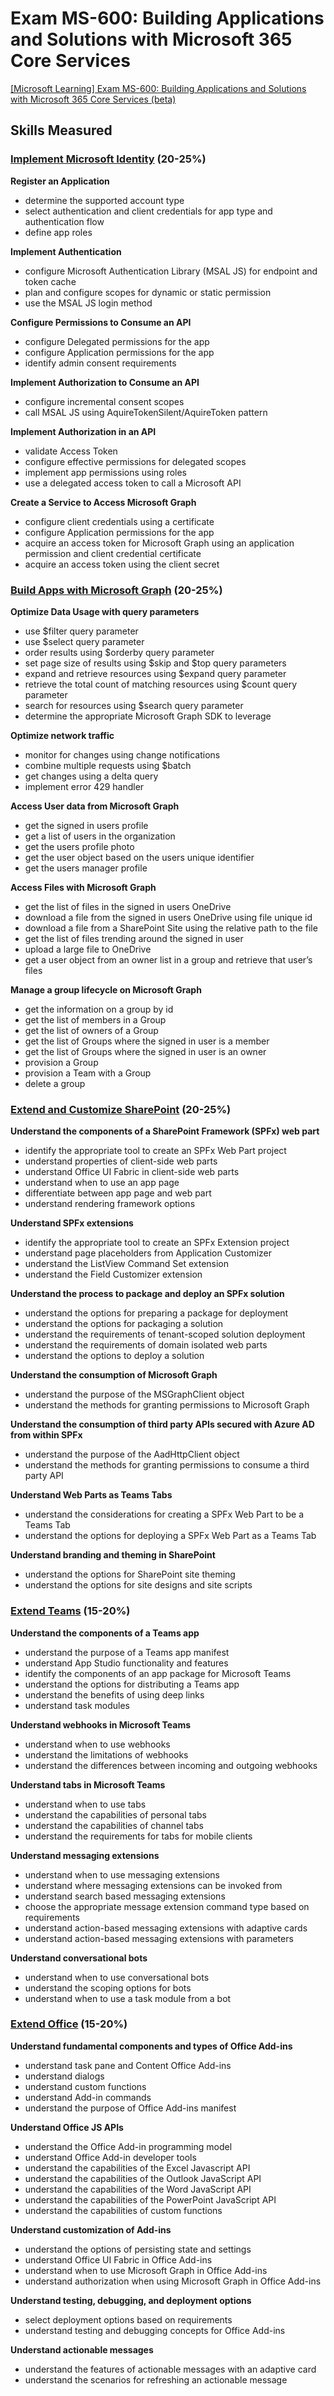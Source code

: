 # Exam MS-600: Building Applications and Solutions with Microsoft 365 Core Services

[[Microsoft Learning] Exam MS-600: Building Applications and Solutions with Microsoft 365 Core Services (beta)](https://docs.microsoft.com/en-us/learn/certifications/exams/ms-600)

## Skills Measured

### [Implement Microsoft Identity](./identity.md) (20-25%)

**Register an Application**

- determine the supported account type
- select authentication and client credentials for app type and authentication flow
- define app roles

**Implement Authentication**

- configure Microsoft Authentication Library (MSAL JS) for endpoint and token cache
- plan and configure scopes for dynamic or static permission
- use the MSAL JS login method

**Configure Permissions to Consume an API**

- configure Delegated permissions for the app
- configure Application permissions for the app
- identify admin consent requirements

**Implement Authorization to Consume an API**

- configure incremental consent scopes
- call MSAL JS using AquireTokenSilent/AquireToken pattern

**Implement Authorization in an API**

- validate Access Token
- configure effective permissions for delegated scopes
- implement app permissions using roles
- use a delegated access token to call a Microsoft API

**Create a Service to Access Microsoft Graph**

- configure client credentials using a certificate
- configure Application permissions for the app
- acquire an access token for Microsoft Graph using an application permission and client credential certificate
- acquire an access token using the client secret

### [Build Apps with Microsoft Graph](./ms-graph.md) (20-25%)

**Optimize Data Usage with query parameters**

- use $filter query parameter
- use $select query parameter
- order results using $orderby query parameter
- set page size of results using $skip and $top query parameters
- expand and retrieve resources using $expand query parameter
- retrieve the total count of matching resources using $count query parameter
- search for resources using $search query parameter
- determine the appropriate Microsoft Graph SDK to leverage

**Optimize network traffic**

- monitor for changes using change notifications
- combine multiple requests using $batch
- get changes using a delta query
- implement error 429 handler

**Access User data from Microsoft Graph**

- get the signed in users profile
- get a list of users in the organization
- get the users profile photo
- get the user object based on the users unique identifier
- get the users manager profile

**Access Files with Microsoft Graph**

- get the list of files in the signed in users OneDrive
- download a file from the signed in users OneDrive using file unique id
- download a file from a SharePoint Site using the relative path to the file
- get the list of files trending around the signed in user
- upload a large file to OneDrive
- get a user object from an owner list in a group and retrieve that user’s files

**Manage a group lifecycle on Microsoft Graph**

- get the information on a group by id
- get the list of members in a Group
- get the list of owners of a Group
- get the list of Groups where the signed in user is a member
- get the list of Groups where the signed in user is an owner
- provision a Group
- provision a Team with a Group
- delete a group

### [Extend and Customize SharePoint](./custom-sharepoint.md) (20-25%)

**Understand the components of a SharePoint Framework (SPFx) web part**

- identify the appropriate tool to create an SPFx Web Part project
- understand properties of client-side web parts
- understand Office UI Fabric in client-side web parts
- understand when to use an app page
- differentiate between app page and web part
- understand rendering framework options

**Understand SPFx extensions**

- identify the appropriate tool to create an SPFx Extension project
- understand page placeholders from Application Customizer
- understand the ListView Command Set extension
- understand the Field Customizer extension

**Understand the process to package and deploy an SPFx solution**

- understand the options for preparing a package for deployment
- understand the options for packaging a solution
- understand the requirements of tenant-scoped solution deployment
- understand the requirements of domain isolated web parts
- understand the options to deploy a solution

**Understand the consumption of Microsoft Graph**

- understand the purpose of the MSGraphClient object
- understand the methods for granting permissions to Microsoft Graph

**Understand the consumption of third party APIs secured with Azure AD from within SPFx**

- understand the purpose of the AadHttpClient object
- understand the methods for granting permissions to consume a third party API

**Understand Web Parts as Teams Tabs**

- understand the considerations for creating a SPFx Web Part to be a Teams Tab
- understand the options for deploying a SPFx Web Part as a Teams Tab

**Understand branding and theming in SharePoint**

- understand the options for SharePoint site theming
- understand the options for site designs and site scripts

### [Extend Teams](./teams.md) (15-20%)

**Understand the components of a Teams app**

- understand the purpose of a Teams app manifest
- understand App Studio functionality and features
- identify the components of an app package for Microsoft Teams
- understand the options for distributing a Teams app
- understand the benefits of using deep links
- understand task modules

**Understand webhooks in Microsoft Teams**

- understand when to use webhooks
- understand the limitations of webhooks
- understand the differences between incoming and outgoing webhooks

**Understand tabs in Microsoft Teams**

- understand when to use tabs
- understand the capabilities of personal tabs
- understand the capabilities of channel tabs
- understand the requirements for tabs for mobile clients

**Understand messaging extensions**

- understand when to use messaging extensions
- understand where messaging extensions can be invoked from
- understand search based messaging extensions
- choose the appropriate message extension command type based on requirements
- understand action-based messaging extensions with adaptive cards
- understand action-based messaging extensions with parameters

**Understand conversational bots**

- understand when to use conversational bots
- understand the scoping options for bots
- understand when to use a task module from a bot

### [Extend Office](./office.md) (15-20%)

**Understand fundamental components and types of Office Add-ins**

- understand task pane and Content Office Add-ins
- understand dialogs
- understand custom functions
- understand Add-in commands
- understand the purpose of Office Add-ins manifest

**Understand Office JS APIs**

- understand the Office Add-in programming model
- understand Office Add-in developer tools
- understand the capabilities of the Excel Javascript API
- understand the capabilities of the Outlook JavaScript API
- understand the capabilities of the Word JavaScript API
- understand the capabilities of the PowerPoint JavaScript API
- understand the capabilities of custom functions

**Understand customization of Add-ins**

- understand the options of persisting state and settings
- understand Office UI Fabric in Office Add-ins
- understand when to use Microsoft Graph in Office Add-ins
- understand authorization when using Microsoft Graph in Office Add-ins

**Understand testing, debugging, and deployment options**

- select deployment options based on requirements
- understand testing and debugging concepts for Office Add-ins

**Understand actionable messages**

- understand the features of actionable messages with an adaptive card
- understand the scenarios for refreshing an actionable message